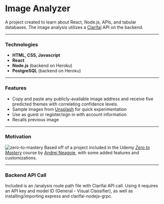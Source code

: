 # Image Analyzer

A project created to learn about React, Node.js, APIs, and tabular databases.  The image analysis utilizes a [Clarifai] API on the backend.


---
### Technologies

- **HTML, CSS, Javascript**
- **React**
- **Node.js** (backend on Heroku)
- **PostgreSQL** (backend on Heroku)

---
### Features

- Copy and paste any publicly-available image address and receive five predicted themes with correlating confidence levels.
- Sample images from [Unsplash] for quick experimentation
- Use as guest or register/sign in with account information
- Recalls previous image 

---
### Motivation

 ![zero-to-mastery](https://avatars.githubusercontent.com/u/35373879?s=40&v=4 "ZTM")
 Based off of a project included in the Udemy [*Zero to Mastery*] course by [Andrei Neagoie], with some added features and customizations.
 
 ---
###  Backend API Call

Included is an /analysis route path file with Clarifai API call.  Using it requires an API key and model ID (General - Visual Classifier), as well as installing/importing express and clarifai-nodejs-grpc.


[Clarifai]: <https://www.clarifai.com/>
[Unsplash]: <https://unsplash.com/>
[*Zero to Mastery*]: <https://www.udemy.com/course/the-complete-web-developer-zero-to-mastery/>
[Andrei Neagoie]: <https://zerotomastery.io/>

